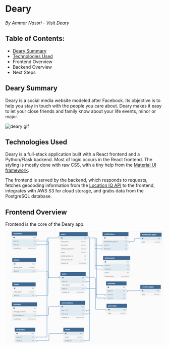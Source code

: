 # Deary
*By Ammar Nassri - [Visit Deary](https://deary-social.herokuapp.com/)*

## Table of Contents:
* [Deary Summary](#deary-summary)
* [Technologies Used](#technologies-used)
* Frontend Overview
* Backend Overview
* Next Steps

## Deary Summary
Deary is a social media website modeled after Facebook. Its objective is to help you stay in touch with the people you  care about. Deary makes it easy to let your close friends and family know about your life events, minor or major. 

![deary gif](./graphics/app-recording-min.gif)

## Technologies Used
Deary is a full-stack application built with a React frontend and a Python/Flask backend. Most of logic occurs in the React frontend. The styling is mostly done with raw CSS, with a tiny help from the [Material UI framework](https://material-ui.com/).

The frontend is served by the backend, which responds to requests, fetches geocoding information from the [Location IQ API](https://locationiq.com/) to the frontend, integrates with AWS S3 for cloud storage, and grabs data from the PostgreSQL database.

## Frontend Overview

Frontend is the core of the Deary app. 

![deary database schema](./documentation/database-schema.png)



